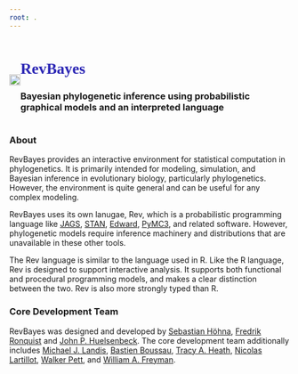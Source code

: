```yaml
---
root: .
---
```

<div class="row" style="display: flex; align-items: center;">
<div class="col-sm-2 col-xs-4">
  <img src="{{ site.baseurl }}{% link assets/img/gm-tree.svg %}" alt="" width="100%" />
</div>
<div class="col-sm-10 col-xs-8">
  <h1 style="font-family:'Raleway'"><font color="#2D28B5"><b>RevBayes</b></font></h1>
  <h3>Bayesian phylogenetic inference using probabilistic graphical models and an interpreted language</h3>
</div>
</div>


### About

RevBayes provides an interactive environment for statistical computation in phylogenetics. It is primarily intended for modeling, simulation, and Bayesian inference in evolutionary biology, particularly phylogenetics. However, the environment is quite general and can be useful for any complex modeling.

RevBayes uses its own lanugae, Rev, which is a probabilistic programming language like [JAGS](http://mcmc-jags.sourceforge.net/), [STAN](http://mc-stan.org/), [Edward](http://edwardlib.org/), [PyMC3](http://docs.pymc.io/intro.html), and related software. However, phylogenetic models require inference machinery and distributions that are unavailable in these other tools.

The Rev language is similar to the language used in R. Like the R language, Rev is designed to support interactive analysis. It supports both functional and procedural programming models, and makes a clear distinction between the two. Rev is also more strongly typed than R.

### Core Development Team

RevBayes was designed and developed by [Sebastian Höhna](http://evol.bio.lmu.de/people/group_leaders/hoehna/index.html), [Fredrik Ronquist](http://www.nrm.se/english/researchandcollections/bioinformaticsandgenetics/staffandcontact/fredrikronquist.9003433.html) and [John P. Huelsenbeck](http://cteg.berkeley.edu/huelsenbeck.html).
The core development team additionally includes [Michael J. Landis](http://mlandis.github.io/), [Bastien Boussau](https://sites.google.com/site/bastienboussau/), [Tracy A. Heath](http://phyloworks.org/), [Nicolas Lartillot](http://lbbe.univ-lyon1.fr/-Lartillot-Nicolas-.html?lang=fr), [Walker Pett](http://willpett.github.io/), and [William A. Freyman](https://willfreyman.org/).

